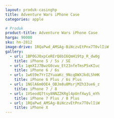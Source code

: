 ```yaml
---
layout: produk-casinghp
title: Adventure Wars iPhone Case
categories: apple

# Produk
product-title: Adventure Wars iPhone Case
harga: 90000
sku: hn-2812
image-drive: 1RQaPwd_AMSAg-BiNczvEtPnx7T0vlIiW
gallery:
  - url: 1BP0GJ0xpCeRErQ8bI6QmH19tp_R_dw0g
    title: iPhone 5 / 5s / SE
  - url: 1qmXIJ7BwzG0cwu_Et23nfeTmsP5xKIuc
    title: iPhone 6 / 6s
  - url: 1w659e7YrIZYuaaKc_9NcqDWXJkdLShHK
    title: iPhone 6 Plus / 6s Plus
  - url: 1NGlA6m0OE4_OBJm8u8MsrjMZh33ue6_z
    title: iPhone 7 / 8
  - url: 1VSeodQ7tsy8NNZZKRgl4pUnfXwyS_mYh
    title: iPhone 7 Plus / 8 Plus
  - url: 1RQaPwd_AMSAg-BiNczvEtPnx7T0vlIiW
    title: iPhone X
---
```

